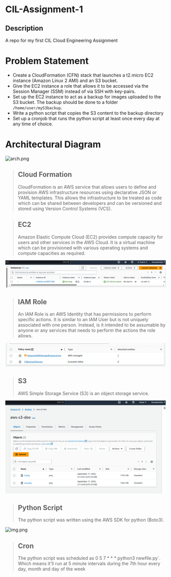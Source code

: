 # CIL-Assignment-1

## Description
A repo for my first CIL Cloud Engineering Assignment

# Problem Statement

- Create a CloudFormation (CFN) stack that launches a t2.micro EC2 instance (Amazon Linux 2 AMI)
and an S3 bucket.
- Give the EC2 instance a role that allows it to be accessed via the Session Manager (SSM) instead
of via SSH with key-pairs.
- Set up the EC2 instance to act as a backup for images uploaded to the S3 bucket. The backup should be done
to a folder `/home/user/myS3backup`.
- Write a python script that copies the S3 content to the backup directory
- Set up a cronjob that runs the python script at least once every day at any time of choice.

# Architectural Diagram
![arch.png](snapshots/Arch-Snapshot.png)

> ## Cloud Formation
> CloudFormation is an AWS service that allows users to define and provision AWS infrastructure resources using declarative JSON or YAML templates.
> This allows the infrastructure to be treated as code which can be shared between developers and can be versioned and stored using 
Version Control Systems (VCS).

> ## EC2 
> Amazon Elastic Compute Cloud (EC2) provides compute capacity for users and other services in the AWS Cloud. It is a virtual machine
> which can be provisioned with various operating systems and compute capacities as required. 

![img.png](Instance.png)

> ## IAM Role
> An IAM Role is an AWS Identity that has permissions to perform specific actions. It is similar to an IAM User but is not uniquely associated with one
> person. Instead, is it intended to be assumable by anyone or any services that needs to perform the actions the role allows.

![img.png](Roles.png)

> ## S3
> AWS Simple Storage Service (S3) is an object storage service.

![img.png](S3.png)

> ## Python Script
> The python script was written using the AWS SDK for python (Boto3).


![img.png](Python-file.png)

> ## Cron
> The python script was scheduled as 
> 0 5 7 * * * python3 newfile.py`. Which means it'll run at 5 minute intervals during the 7th hour every day, month and day of the week
